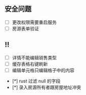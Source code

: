 ## 安全问题

- [ ] 更改权限需要重启服务
- [ ] 房源表单验证

## ‼️

- [ ] 详情不能编辑销售类型
- [ ] 缓存表格右键刷新
- [ ] 编辑单元格只编辑格子中的内容

- [*] rust 过滤 null 的字段
- [*] 录入房源所有者跟房屋地址冲突
